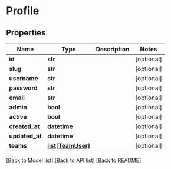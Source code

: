 # Profile

## Properties
Name | Type | Description | Notes
------------ | ------------- | ------------- | -------------
**id** | **str** |  | [optional] 
**slug** | **str** |  | [optional] 
**username** | **str** |  | [optional] 
**password** | **str** |  | [optional] 
**email** | **str** |  | [optional] 
**admin** | **bool** |  | [optional] 
**active** | **bool** |  | [optional] 
**created_at** | **datetime** |  | [optional] 
**updated_at** | **datetime** |  | [optional] 
**teams** | [**list[TeamUser]**](TeamUser.md) |  | [optional] 

[[Back to Model list]](../README.md#documentation-for-models) [[Back to API list]](../README.md#documentation-for-api-endpoints) [[Back to README]](../README.md)


